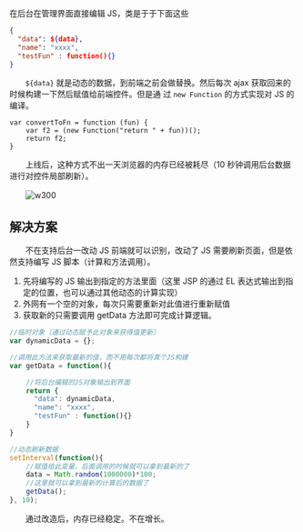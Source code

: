 在后台在管理界面直接编辑 JS，类是于于下面这些

```json
{
  "data": ${data},
  "name": "xxxx",
  "testFun" : function(){}
}
```

　　`${data}` 就是动态的数据，到前端之前会做替换。然后每次 ajax 获取回来的时候构建一下然后赋值给前端控件。但是通 过 `new Function` 的方式实现对 JS 的编译。

```
var convertToFn = function (fun) {
    var f2 = (new Function("return " + fun))();
    return f2;
}
```

　　上线后，这种方式不出一天浏览器的内存已经被耗尽（10 秒钟调用后台数据进行对控件局部刷新）。

　　![w300](http://img.lsof.fun/2018-04-20-15242356349254.jpg)

## 解决方案

　　不在支持后台一改动 JS 前端就可以识别，改动了 JS 需要刷新页面，但是依然支持编写 JS 脚本（计算和方法调用）。

1. 先将编写的 JS 输出到指定的方法里面（这里 JSP 的通过 EL 表达式输出到指定的位置，也可以通过其他动态的计算实现）
2. 外网有一个空的对象，每次只需要重新对此值进行重新赋值
3. 获取新的只需要调用 getData 方法即可完成计算逻辑。

```javascript
//临时对象（通过动态赋予此对象来获得值更新）
var dynamicData = {};

//调用此方法来获取最新的值，而不用每次都将真个JS构建
var getData = function(){

    //将后台编辑的JS对象输出到界面
    return {
      "data": dynamicData,
      "name": "xxxx",
      "testFun" : function(){}
    }
}

//动态刷新数据
setInterval(function(){
    //赋值给此变量，后面调用的时候就可以拿到最新的了
    data = Math.random(1000000)*100;
    //这里就可以拿到最新的计算后的数据了
    getData();
}, 10);
```

　　通过改造后，内存已经稳定。不在增长。
